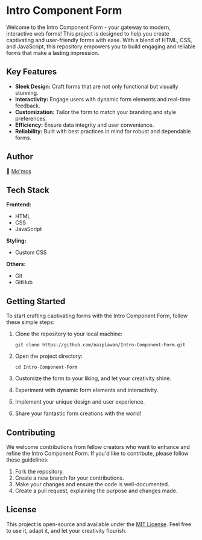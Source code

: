 
# Intro Component Form

Welcome to the Intro Component Form - your gateway to modern, interactive web forms! This project is designed to help you create captivating and user-friendly forms with ease. With a blend of HTML, CSS, and JavaScript, this repository empowers you to build engaging and reliable forms that make a lasting impression.

## Key Features

-   **Sleek Design:** Craft forms that are not only functional but visually stunning.
-   **Interactivity:** Engage users with dynamic form elements and real-time feedback.
-   **Customization:** Tailor the form to match your branding and style preferences.
-   **Efficiency:** Ensure data integrity and user convenience.
-   **Reliability:** Built with best practices in mind for robust and dependable forms.

## Author

📝 [Mo'mos](https://github.com/naiplawan)

## Tech Stack

**Frontend:**

-   HTML
-   CSS
-   JavaScript

**Styling:**

-   Custom CSS

**Others:**

-   Git
-   GitHub

## Getting Started

To start crafting captivating forms with the Intro Component Form, follow these simple steps:

1.  Clone the repository to your local machine:
    
    `git clone https://github.com/naiplawan/Intro-Component-Form.git` 
    
2.  Open the project directory:
        
    `cd Intro-Component-Form` 
    
3.  Customize the form to your liking, and let your creativity shine.
    
4.  Experiment with dynamic form elements and interactivity.
    
5.  Implement your unique design and user experience.
    
6.  Share your fantastic form creations with the world!
    

## Contributing

We welcome contributions from fellow creators who want to enhance and refine the Intro Component Form. If you'd like to contribute, please follow these guidelines:

1.  Fork the repository.
2.  Create a new branch for your contributions.
3.  Make your changes and ensure the code is well-documented.
4.  Create a pull request, explaining the purpose and changes made.

## License

This project is open-source and available under the [MIT License](https://chat.openai.com/c/LICENSE). Feel free to use it, adapt it, and let your creativity flourish.
